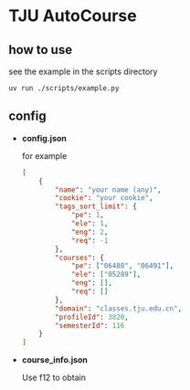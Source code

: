 # TJU AutoCourse

## how to use

see the example in the scripts directory

```shell
uv run ./scripts/example.py
```

## config

- **config.json**

    for example

    ```json
    [
        {
            "name": "your name (any)",
            "cookie": "your cookie",
            "tags_sort_limit": {
                "pe": 1,
                "ele": 1,
                "eng": 2,
                "req": -1
            },
            "courses": {
                "pe": ["06488", "06491"],
                "ele": ["05289"],
                "eng": [],
                "req": []
            },
            "domain": "classes.tju.edu.cn",
            "profileId": 3820,
            "semesterId": 116
        }
    ]
    ```

- **course_info.json**

    Use f12 to obtain
